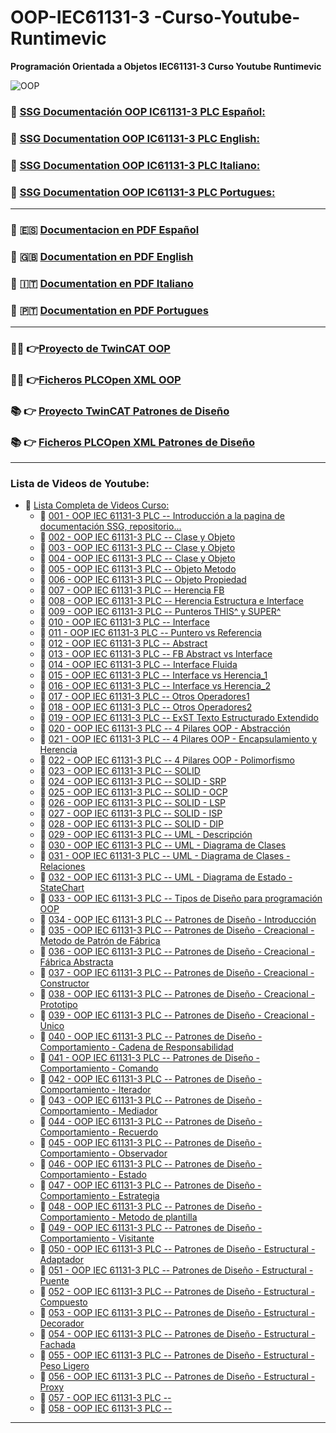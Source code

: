# OOP-IEC61131-3 -Curso-Youtube-Runtimevic

 **Programación Orientada a Objetos IEC61131-3 Curso Youtube Runtimevic**

![OOP](./Assets/OOP_3DD.png)

### :link: [SSG Documentación OOP IC61131-3 PLC Español:](https://runtimevic.github.io/OOP-IEC61131-3--Curso-Youtube/es)
### :link: [SSG Documentation OOP IC61131-3 PLC English:](https://runtimevic.github.io/OOP-IEC61131-3--Curso-Youtube/en)
### :link: [SSG Documentation OOP IC61131-3 PLC Italiano:](https://runtimevic.github.io/OOP-IEC61131-3--Curso-Youtube/it/)
### :link: [SSG Documentation OOP IC61131-3 PLC Portugues:](https://runtimevic.github.io/OOP-IEC61131-3--Curso-Youtube/pt/)
***
### 📃 :es: [Documentacion en PDF Español](https://github.com/runtimevic/OOP-IEC61131-3--Curso-Youtube/blob/gh-pages/document-es.pdf)
### 📃 :uk: [Documentation en PDF English](https://github.com/runtimevic/OOP-IEC61131-3--Curso-Youtube/blob/gh-pages/document-en.pdf)
### 📃 :it: [Documentation en PDF Italiano](https://github.com/runtimevic/OOP-IEC61131-3--Curso-Youtube/blob/gh-pages/document-it.pdf)
### 📃 :portugal: [Documentation en PDF Portugues](https://github.com/runtimevic/OOP-IEC61131-3--Curso-Youtube/blob/gh-pages/document-pt.pdf)
***
### :woman_student: 👉[Proyecto de TwinCAT OOP](https://github.com/runtimevic/OOP-IEC61131-3--Curso-Youtube/tree/master/TC3_OOP)
### :man_student: 👉[Ficheros PLCOpen XML OOP](https://github.com/runtimevic/OOP-IEC61131-3--Curso-Youtube/tree/master/Ficheros_PLCOpen_XML)
### 📚 👉 [Proyecto TwinCAT Patrones de Diseño](https://github.com/runtimevic/OOP-IEC61131-3--Curso-Youtube/tree/master/TC3_Design_Patterns)
### 📚 👉 [Ficheros PLCOpen XML Patrones de Diseño](https://github.com/runtimevic/OOP-IEC61131-3--Curso-Youtube/tree/master/Ficheros_PLCOpen_XML_Design_Patterns)
***
### Lista de Videos de Youtube:
- :link: [Lista Completa de Videos Curso:](https://youtube.com/playlist?list=PLEfi_hUmmSjFpfdJ6yw3B9yj7dWHYkHmQ)
    - :link: [001 - OOP IEC 61131-3 PLC -- Introducción a la pagina de documentación SSG, repositorio...](https://www.youtube.com/watch?v=a7eNCefcjGM)
    - 🔗 [002 - OOP IEC 61131-3 PLC -- Clase y Objeto](https://youtu.be/3IudQIj1noo)
    - 🔗 [003 - OOP IEC 61131-3 PLC -- Clase y Objeto](https://youtu.be/lchxx28wwXM)
    - 🔗 [004 - OOP IEC 61131-3 PLC -- Clase y Objeto](https://youtu.be/jGtGV9icvO0)
    - 🔗 [005 - OOP IEC 61131-3 PLC -- Objeto Metodo](https://youtu.be/fa0tUTICVF0)
    - 🔗 [006 - OOP IEC 61131-3 PLC -- Objeto Propiedad](https://youtu.be/Ci7FExNF7vQ)
    - 🔗 [007 - OOP IEC 61131-3 PLC -- Herencia FB](https://youtu.be/-twPN0jTrKA)
    - 🔗 [008 - OOP IEC 61131-3 PLC -- Herencia Estructura e Interface](https://youtu.be/G0suYh_bz0o)
    - 🔗 [009 - OOP IEC 61131-3 PLC -- Punteros THIS^ y SUPER^](https://youtu.be/S3YdAHyBc6I)
    - 🔗 [010 - OOP IEC 61131-3 PLC -- Interface](https://youtu.be/ix0Amyg9RcU)
    - 🔗 [011 - OOP IEC 61131-3 PLC -- Puntero vs Referencia](https://youtu.be/AnJZmwQWaYQ)
    - 🔗 [012 - OOP IEC 61131-3 PLC -- Abstract](https://youtu.be/-Jq0jg0foo4)
    - 🔗 [013 - OOP IEC 61131-3 PLC -- FB Abstract vs Interface](https://youtu.be/b-KRLmblh6g)
    - 🔗 [014 - OOP IEC 61131-3 PLC -- Interface Fluida](https://youtu.be/k_VFBLGBUKk)
    - 🔗 [015 - OOP IEC 61131-3 PLC -- Interface vs Herencia_1](https://youtu.be/etY-NtkZ85w)
    - 🔗 [016 - OOP IEC 61131-3 PLC -- Interface vs Herencia_2](https://youtu.be/gFJN7x_m4to)
    - 🔗 [017 - OOP IEC 61131-3 PLC -- Otros Operadores1](https://youtu.be/uf7BIFNQmYE)
    - 🔗 [018 - OOP IEC 61131-3 PLC -- Otros Operadores2](https://youtu.be/rJUqVwoA2d8)
    - 🔗 [019 - OOP IEC 61131-3 PLC -- ExST Texto Estructurado Extendido](https://youtu.be/W-eTB0hzIZQ)
    - 🔗 [020 - OOP IEC 61131-3 PLC -- 4 Pilares OOP - Abstracción](https://youtu.be/uUZbgOKnSx4)
    - 🔗 [021 - OOP IEC 61131-3 PLC -- 4 Pilares OOP - Encapsulamiento y Herencia](https://youtu.be/g-QWxy-CsOY)
    - 🔗 [022 - OOP IEC 61131-3 PLC -- 4 Pilares OOP - Polimorfismo](https://youtu.be/KIU-Vm11CEc)
    - 🔗 [023 - OOP IEC 61131-3 PLC -- SOLID](https://youtu.be/biuO9x512Zs)
    - 🔗 [024 - OOP IEC 61131-3 PLC -- SOLID - SRP](https://youtu.be/bJgXdnHDmrk)
    - 🔗 [025 - OOP IEC 61131-3 PLC -- SOLID - OCP](https://youtu.be/75WajVrs6Wo)
    - 🔗 [026 - OOP IEC 61131-3 PLC -- SOLID - LSP](https://youtu.be/tnghQbIPHs0)
    - 🔗 [027 - OOP IEC 61131-3 PLC -- SOLID - ISP](https://youtu.be/LnHT4FySEuc)
    - 🔗 [028 - OOP IEC 61131-3 PLC -- SOLID - DIP](https://youtu.be/Bh-9GLcksPQ)
    - 🔗 [029 - OOP IEC 61131-3 PLC -- UML - Descripción](https://youtu.be/vKxAeP34hGI)
    - 🔗 [030 - OOP IEC 61131-3 PLC -- UML - Diagrama de Clases](https://youtu.be/s2NV8Yt_rdY)
    - 🔗 [031 - OOP IEC 61131-3 PLC -- UML - Diagrama de Clases - Relaciones](https://youtu.be/2cPa-f8-BFY)
    - 🔗 [032 - OOP IEC 61131-3 PLC -- UML - Diagrama de Estado - StateChart](https://youtu.be/Gq_wvuDBgZ4)
    - 🔗 [033 - OOP IEC 61131-3 PLC -- Tipos de Diseño para programación OOP](https://youtu.be/k2PBfaXRzoI)
    - 🔗 [034 - OOP IEC 61131-3 PLC -- Patrones de Diseño - Introducción](https://youtu.be/vjWoPhHb6K0)
    - 🔗 [035 - OOP IEC 61131-3 PLC -- Patrones de Diseño - Creacional - Metodo de Patrón de Fábrica](https://youtu.be/jDiO6LqCqzo)
    - 🔗 [036 - OOP IEC 61131-3 PLC -- Patrones de Diseño - Creacional - Fábrica Abstracta](https://youtu.be/YKSCzbzmOMU)
    - 🔗 [037 - OOP IEC 61131-3 PLC -- Patrones de Diseño - Creacional - Constructor](https://youtu.be/lYHHAKN07-s)
    - 🔗 [038 - OOP IEC 61131-3 PLC -- Patrones de Diseño - Creacional - Prototipo](https://youtu.be/SPrTKD648ng)
    - 🔗 [039 - OOP IEC 61131-3 PLC -- Patrones de Diseño - Creacional - Único](https://youtu.be/Y0SI90RvwPc)
    - 🔗 [040 - OOP IEC 61131-3 PLC -- Patrones de Diseño - Comportamiento - Cadena de Responsabilidad ](https://youtu.be/YD1G_62glm4)
    - 🔗 [041 - OOP IEC 61131-3 PLC -- Patrones de Diseño - Comportamiento - Comando](https://youtu.be/5y8DbyKCN_g)
    - 🔗 [042 - OOP IEC 61131-3 PLC -- Patrones de Diseño - Comportamiento - Iterador](https://youtu.be/tMLr9EWJYU4)
    - 🔗 [043 - OOP IEC 61131-3 PLC -- Patrones de Diseño - Comportamiento - Mediador](https://youtu.be/yMJe3wNaZMQ)
    - 🔗 [044 - OOP IEC 61131-3 PLC -- Patrones de Diseño - Comportamiento - Recuerdo](https://youtu.be/TguSTA_t6_M)
    - 🔗 [045 - OOP IEC 61131-3 PLC -- Patrones de Diseño - Comportamiento - Observador]()
    - 🔗 [046 - OOP IEC 61131-3 PLC -- Patrones de Diseño - Comportamiento - Estado]()
    - 🔗 [047 - OOP IEC 61131-3 PLC -- Patrones de Diseño - Comportamiento - Estrategia]()
    - 🔗 [048 - OOP IEC 61131-3 PLC -- Patrones de Diseño - Comportamiento - Metodo de plantilla]()
    - 🔗 [049 - OOP IEC 61131-3 PLC -- Patrones de Diseño - Comportamiento - Visitante]() 
    - 🔗 [050 - OOP IEC 61131-3 PLC -- Patrones de Diseño - Estructural - Adaptador]()
    - 🔗 [051 - OOP IEC 61131-3 PLC -- Patrones de Diseño - Estructural - Puente]()
    - 🔗 [052 - OOP IEC 61131-3 PLC -- Patrones de Diseño - Estructural - Compuesto]()
    - 🔗 [053 - OOP IEC 61131-3 PLC -- Patrones de Diseño - Estructural - Decorador]()
    - 🔗 [054 - OOP IEC 61131-3 PLC -- Patrones de Diseño - Estructural - Fachada]()
    - 🔗 [055 - OOP IEC 61131-3 PLC -- Patrones de Diseño - Estructural - Peso Ligero]()
    - 🔗 [056 - OOP IEC 61131-3 PLC -- Patrones de Diseño - Estructural - Proxy]()
    - 🔗 [057 - OOP IEC 61131-3 PLC --  ]()
    - 🔗 [058 - OOP IEC 61131-3 PLC --  ]()

***
